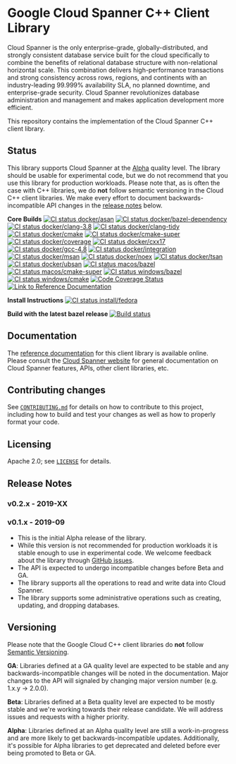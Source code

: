 # Google Cloud Spanner C++ Client Library

Cloud Spanner is the only enterprise-grade, globally-distributed, and
strongly consistent database service built for the cloud specifically
to combine the benefits of relational database structure with
non-relational horizontal scale. This combination delivers
high-performance transactions and strong consistency across rows,
regions, and continents with an industry-leading 99.999% availability
SLA, no planned downtime, and enterprise-grade security. Cloud Spanner
revolutionizes database administration and management and makes
application development more efficient.

This repository contains the implementation of the Cloud Spanner C++
client library.

## Status

This library supports Cloud Spanner at the [Alpha](README.md#versioning) quality
level. The library should be usable for experimental code, but we do not
recommend that you use this library for production workloads. Please note that,
as is often the case with C++ libraries, we do **not** follow semantic
versioning in the Cloud C++ client libraries. We make every effort to document
backwards-incompatible API changes in the
[release notes](README.md#release-notes) below.

<!-- Start of automatically generated content by ci/generate-badges.sh -->

**Core Builds**
[![CI status docker/asan][docker/asan-shield]][docker/asan-link]
[![CI status docker/bazel-dependency][docker/bazel-dependency-shield]][docker/bazel-dependency-link]
[![CI status docker/clang-3.8][docker/clang-3.8-shield]][docker/clang-3.8-link]
[![CI status docker/clang-tidy][docker/clang-tidy-shield]][docker/clang-tidy-link]
[![CI status docker/cmake][docker/cmake-shield]][docker/cmake-link]
[![CI status docker/cmake-super][docker/cmake-super-shield]][docker/cmake-super-link]
[![CI status docker/coverage][docker/coverage-shield]][docker/coverage-link]
[![CI status docker/cxx17][docker/cxx17-shield]][docker/cxx17-link]
[![CI status docker/gcc-4.8][docker/gcc-4.8-shield]][docker/gcc-4.8-link]
[![CI status docker/integration][docker/integration-shield]][docker/integration-link]
[![CI status docker/msan][docker/msan-shield]][docker/msan-link]
[![CI status docker/noex][docker/noex-shield]][docker/noex-link]
[![CI status docker/tsan][docker/tsan-shield]][docker/tsan-link]
[![CI status docker/ubsan][docker/ubsan-shield]][docker/ubsan-link]
[![CI status macos/bazel][macos/bazel-shield]][macos/bazel-link]
[![CI status macos/cmake-super][macos/cmake-super-shield]][macos/cmake-super-link]
[![CI status windows/bazel][windows/bazel-shield]][windows/bazel-link]
[![CI status windows/cmake][windows/cmake-shield]][windows/cmake-link]
[![Code Coverage Status][codecov-io-badge]][codecov-io-link]
[![Link to Reference Documentation][doxygen-shield]][doxygen-link]

**Install Instructions**
[![CI status install/fedora][install/fedora-shield]][install/fedora-link]

[docker/asan-link]: https://storage.googleapis.com/cloud-cpp-kokoro-status/spanner/docker/asan-link.html
[docker/asan-shield]: https://storage.googleapis.com/cloud-cpp-kokoro-status/spanner/docker/asan.svg
[docker/bazel-dependency-link]: https://storage.googleapis.com/cloud-cpp-kokoro-status/spanner/docker/bazel-dependency-link.html
[docker/bazel-dependency-shield]: https://storage.googleapis.com/cloud-cpp-kokoro-status/spanner/docker/bazel-dependency.svg
[docker/clang-3.8-link]: https://storage.googleapis.com/cloud-cpp-kokoro-status/spanner/docker/clang-3.8-link.html
[docker/clang-3.8-shield]: https://storage.googleapis.com/cloud-cpp-kokoro-status/spanner/docker/clang-3.8.svg
[docker/clang-tidy-link]: https://storage.googleapis.com/cloud-cpp-kokoro-status/spanner/docker/clang-tidy-link.html
[docker/clang-tidy-shield]: https://storage.googleapis.com/cloud-cpp-kokoro-status/spanner/docker/clang-tidy.svg
[docker/cmake-link]: https://storage.googleapis.com/cloud-cpp-kokoro-status/spanner/docker/cmake-link.html
[docker/cmake-shield]: https://storage.googleapis.com/cloud-cpp-kokoro-status/spanner/docker/cmake.svg
[docker/cmake-super-link]: https://storage.googleapis.com/cloud-cpp-kokoro-status/spanner/docker/cmake-super-link.html
[docker/cmake-super-shield]: https://storage.googleapis.com/cloud-cpp-kokoro-status/spanner/docker/cmake-super.svg
[docker/coverage-link]: https://storage.googleapis.com/cloud-cpp-kokoro-status/spanner/docker/coverage-link.html
[docker/coverage-shield]: https://storage.googleapis.com/cloud-cpp-kokoro-status/spanner/docker/coverage.svg
[docker/cxx17-link]: https://storage.googleapis.com/cloud-cpp-kokoro-status/spanner/docker/cxx17-link.html
[docker/cxx17-shield]: https://storage.googleapis.com/cloud-cpp-kokoro-status/spanner/docker/cxx17.svg
[docker/gcc-4.8-link]: https://storage.googleapis.com/cloud-cpp-kokoro-status/spanner/docker/gcc-4.8-link.html
[docker/gcc-4.8-shield]: https://storage.googleapis.com/cloud-cpp-kokoro-status/spanner/docker/gcc-4.8.svg
[docker/integration-link]: https://storage.googleapis.com/cloud-cpp-kokoro-status/spanner/docker/integration-link.html
[docker/integration-shield]: https://storage.googleapis.com/cloud-cpp-kokoro-status/spanner/docker/integration.svg
[docker/msan-link]: https://storage.googleapis.com/cloud-cpp-kokoro-status/spanner/docker/msan-link.html
[docker/msan-shield]: https://storage.googleapis.com/cloud-cpp-kokoro-status/spanner/docker/msan.svg
[docker/noex-link]: https://storage.googleapis.com/cloud-cpp-kokoro-status/spanner/docker/noex-link.html
[docker/noex-shield]: https://storage.googleapis.com/cloud-cpp-kokoro-status/spanner/docker/noex.svg
[docker/tsan-link]: https://storage.googleapis.com/cloud-cpp-kokoro-status/spanner/docker/tsan-link.html
[docker/tsan-shield]: https://storage.googleapis.com/cloud-cpp-kokoro-status/spanner/docker/tsan.svg
[docker/ubsan-link]: https://storage.googleapis.com/cloud-cpp-kokoro-status/spanner/docker/ubsan-link.html
[docker/ubsan-shield]: https://storage.googleapis.com/cloud-cpp-kokoro-status/spanner/docker/ubsan.svg
[install/fedora-link]: https://storage.googleapis.com/cloud-cpp-kokoro-status/spanner/install/fedora-link.html
[install/fedora-shield]: https://storage.googleapis.com/cloud-cpp-kokoro-status/spanner/install/fedora.svg
[macos/bazel-link]: https://storage.googleapis.com/cloud-cpp-kokoro-status/spanner/macos/bazel-link.html
[macos/bazel-shield]: https://storage.googleapis.com/cloud-cpp-kokoro-status/spanner/macos/bazel.svg
[macos/cmake-super-link]: https://storage.googleapis.com/cloud-cpp-kokoro-status/spanner/macos/cmake-super-link.html
[macos/cmake-super-shield]: https://storage.googleapis.com/cloud-cpp-kokoro-status/spanner/macos/cmake-super.svg
[codecov-io-badge]: https://codecov.io/gh/googleapis/google-cloud-cpp-spanner/branch/master/graph/badge.svg
[codecov-io-link]: https://codecov.io/gh/googleapis/google-cloud-cpp-spanner
[doxygen-shield]: https://img.shields.io/badge/documentation-master-brightgreen.svg
[doxygen-link]: https://googleapis.dev/cpp/google-cloud-spanner/latest/
[windows/bazel-shield]: https://storage.googleapis.com/cloud-cpp-kokoro-status/spanner-windows-bazel.svg
[windows/bazel-link]:   https://storage.googleapis.com/cloud-cpp-kokoro-status/spanner-windows-bazel-link.html
[windows/cmake-shield]: https://storage.googleapis.com/cloud-cpp-kokoro-status/spanner-windows-cmake.svg
[windows/cmake-link]:   https://storage.googleapis.com/cloud-cpp-kokoro-status/spanner-windows-cmake-link.html

<!-- End of automatically generated content -->

**Build with the latest bazel release**
[![Build status][bazelci-shield]](bazelcl-link)

[bazelci-shield]: https://badge.buildkite.com/414b5f8e146fdf26017f069e3b464d7df1caa6bfa5ec627ef9.svg
[bazelci-link]: https://buildkite.com/bazel/github-dot-com-googleapis-google-cloud-cpp-spanner

## Documentation

The [reference documentation][doxygen-link] for this client library is available online.
Please consult the [Cloud Spanner website][cloud-spanner-docs] for
general documentation on Cloud Spanner features, APIs, other client
libraries, etc.

[cloud-spanner-docs]: https://cloud.google.com/spanner/docs/

## Contributing changes

See [`CONTRIBUTING.md`](CONTRIBUTING.md) for details on how to contribute to
this project, including how to build and test your changes as well as how to
properly format your code.

## Licensing

Apache 2.0; see [`LICENSE`](LICENSE) for details.

## Release Notes

### v0.2.x - 2019-XX

### v0.1.x - 2019-09

* This is the initial Alpha release of the library.
* While this version is not recommended for production workloads it is stable
  enough to use in experimental code. We welcome feedback about the library
  through [GitHub issues][GitHub-new-issue].
* The API is expected to undergo incompatible changes before Beta and GA.
* The library supports all the operations to read and write data into Cloud
  Spanner.
* The library supports some administrative operations such as creating,
  updating, and dropping databases.

[GitHub-new-issue]: https://github.com/googleapis/google-cloud-cpp-spanner/issues/new

## Versioning

Please note that the Google Cloud C++ client libraries do **not** follow
[Semantic Versioning](http://semver.org/).

**GA**: Libraries defined at a GA quality level are expected to be stable and
any backwards-incompatible changes will be noted in the documentation. Major
changes to the API will signaled by changing major version number
(e.g. 1.x.y -> 2.0.0).

**Beta**: Libraries defined at a Beta quality level are expected to be mostly
stable and we're working towards their release candidate. We will address issues
and requests with a higher priority.

**Alpha**: Libraries defined at an Alpha quality level are still a
work-in-progress and are more likely to get backwards-incompatible updates.
Additionally, it's possible for Alpha libraries to get deprecated and deleted
before ever being promoted to Beta or GA.

